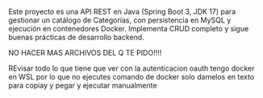 <!-- Use this file to provide workspace-specific custom instructions to Copilot. For more details, visit https://code.visualstudio.com/docs/copilot/copilot-customization#_use-a-githubcopilotinstructionsmd-file -->

Este proyecto es una API REST en Java (Spring Boot 3, JDK 17) para gestionar un catálogo de Categorías, con persistencia en MySQL y ejecución en contenedores Docker. Implementa CRUD completo y sigue buenas prácticas de desarrollo backend.

NO HACER MAS ARCHIVOS DEL Q TE PIDO!!!!

REvisar todo lo que tiene que ver con la autenticacion oauth
tengo docker en WSL por lo que no ejecutes comando de docker solo damelos en texto para copiay y pegar y ejecutar manualmente

